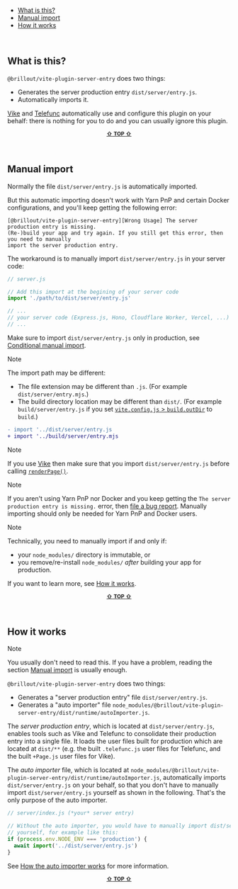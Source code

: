 - [What is this?](#what-is-this)
- [Manual import](#manual-import)
- [How it works](#how-it-works)

&nbsp;


## What is this?

`@brillout/vite-plugin-server-entry` does two things:
 - Generates the server production entry `dist/server/entry.js`.
 - Automatically imports it.

[Vike](https://vike.dev) and [Telefunc](https://telefunc.com) automatically use and configure this plugin on your behalf: there is nothing for you to do and you can usually ignore this plugin.

<p align="center"><sup><a href="#readme"><b>&#8679;</b> <b>TOP</b> <b>&#8679;</b></a></sup></p><br/>


## Manual import

Normally the file `dist/server/entry.js` is automatically imported.

But this automatic importing doesn't work with Yarn PnP and certain Docker configurations, and you'll keep getting the following error:

```
[@brillout/vite-plugin-server-entry][Wrong Usage] The server production entry is missing.
(Re-)build your app and try again. If you still get this error, then you need to manually
import the server production entry.
```

The workaround is to manually import `dist/server/entry.js` in your server code:

```js
// server.js

// Add this import at the begining of your server code
import './path/to/dist/server/entry.js'

// ...
// your server code (Express.js, Hono, Cloudflare Worker, Vercel, ...)
// ...
```

Make sure to import `dist/server/entry.js` only in production, see [Conditional manual import](https://github.com/brillout/vite-plugin-server-entry/issues/6).

> [!NOTE]
> The import path may be different:
> - The file extension may be different than `.js`. (For example `dist/server/entry.mjs`.)
> - The build directory location may be different than `dist/`. (For example `build/server/entry.js` if you set [`vite.config.js` > `build.outDir`](https://vitejs.dev/config/build-options.html#build-outdir) to `build`.)
>
> ```diff
> - import '../dist/server/entry.js
> + import '../build/server/entry.mjs
> ```

> [!NOTE]
> If you use [Vike](https://vike.dev/) then make sure that you import `dist/server/entry.js` before calling [`renderPage()`](https://vike.dev/renderPage).

> [!NOTE]
> If you aren't using Yarn PnP nor Docker and you keep getting the `The server production entry is missing.` error, then [file a bug report](https://github.com/brillout/vite-plugin-server-entry/issues/new). Manually importing should only be needed for Yarn PnP and Docker users.

> [!NOTE]
> Technically, you need to manually import if and only if:
>  - your `node_modules/` directory is immutable, or
>  - you remove/re-install `node_modules/` *after* building your app for production.
>
> If you want to learn more, see [How it works](#how-it-works).


<p align="center"><sup><a href="#readme"><b>&#8679;</b> <b>TOP</b> <b>&#8679;</b></a></sup></p><br/>


## How it works

> [!NOTE]
> You usually don't need to read this. If you have a problem, reading the section [Manual import](#Manual-import) is usually enough.

`@brillout/vite-plugin-server-entry` does two things:
 - Generates a "server production entry" file `dist/server/entry.js`.
 - Generates a "auto importer" file `node_modules/@brillout/vite-plugin-server-entry/dist/runtime/autoImporter.js`.

The *server production entry*, which is located at `dist/server/entry.js`, enables tools such as Vike and Telefunc to consolidate their production entry into a single file. It loads the user files built for production which are located at `dist/**` (e.g. the built `.telefunc.js` user files for Telefunc, and the built `+Page.js` user files for Vike).

The *auto importer* file, which is located at `node_modules/@brillout/vite-plugin-server-entry/dist/runtime/autoImporter.js`, automatically imports `dist/server/entry.js` on your behalf, so that you don't have to manually import `dist/server/entry.js` yourself as shown in the following. That's the only purpose of the auto importer.

```js
// server/index.js (*your* server entry)

// Without the auto importer, you would have to manually import dist/server/entry.js
// yourself, for example like this:
if (process.env.NODE_ENV === 'production') {
  await import('../dist/server/entry.js')
}
```

See [How the auto importer works](https://github.com/brillout/vite-plugin-server-entry/issues/4) for more information.

<p align="center"><sup><a href="#readme"><b>&#8679;</b> <b>TOP</b> <b>&#8679;</b></a></sup></p><br/>
